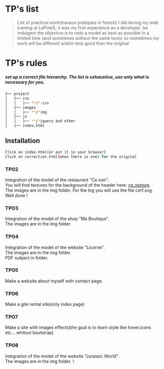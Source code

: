 # TP's list
> List of practical work(travaux pratiques in french) I did during my web training at LePoleS, 
> it was my first experience as a developer, be indulgent
> the objective is to redo a model as best as possible in a limited time (and sometimes without the same tools)
> so sometimes my work will be different and/or less good than the original

# TP's rules
##### set up a correct file hierarchy. The list is exhaustive, use only what is necessary for you.
```sh
├── project
│   ├── css
│   │   ├── **/*.css
│   ├── images
│   │   ├── **/*img
│   ├── js
│   │   ├── **/*jquery and other
│   ├── index.html
```
## Installation
```sh
Click on index.html(or put it in your browser)
Click on correction.html(when there is one) for the original
```


### TP02
Integration of the model of the restaurant "Ce soir". \
You will find textures for the background of the header here: [cg_texture](http://www.textures.com/browse/bare/45356).
The images are in the img folder.
For the log you will use the file cerf.svg.
Well done !

### TP03
Integration of the model of the shop "Ma Boutique". \
The images are in the img folder.

### TP04
Integration of the model of the website "Licorne". \
The images are in the img folder. \
PDF subject in folder.

### TP05
Make a website about myself with contact page.

### TP06
Make a gite rental site(only index page)

### TP07
Make a site with images effects(the goal is to learn style like hover,icons etc... whitout bootstrap)

### TP08
Integration of the model of the website "Jurassic World". \
The images are in the img folder. \
